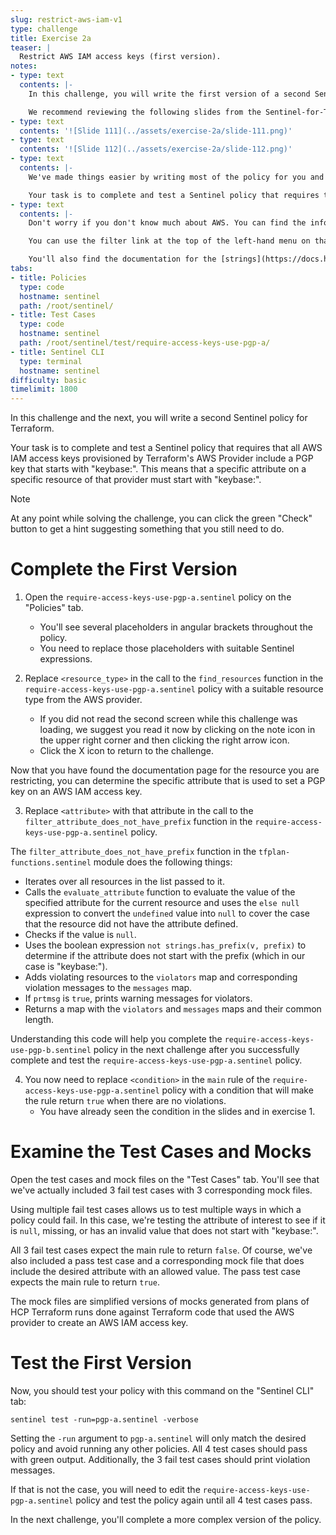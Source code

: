 ```yaml
---
slug: restrict-aws-iam-v1
type: challenge
title: Exercise 2a
teaser: |
  Restrict AWS IAM access keys (first version).
notes:
- type: text
  contents: |-
    In this challenge, you will write the first version of a second Sentinel policy for Terraform.

    We recommend reviewing the following slides from the Sentinel-for-Terraform-v4.pptx presentation at this point.
- type: text
  contents: '![Slide 111](../assets/exercise-2a/slide-111.png)'
- type: text
  contents: '![Slide 112](../assets/exercise-2a/slide-112.png)'
- type: text
  contents: |-
    We've made things easier by writing most of the policy for you and by providing the test cases and mocks that you need to test it.

    Your task is to complete and test a Sentinel policy that requires that all AWS IAM access keys provisioned by Terraform's AWS Provider include a PGP key.
- type: text
  contents: |-
    Don't worry if you don't know much about AWS. You can find the information you need in this URL: https://registry.terraform.io/providers/hashicorp/aws/latest/docs

    You can use the filter link at the top of the left-hand menu on that page to search for resources that have "access". There is only one good match that also has "key". Click on it to see what attributes are available for it.

    You'll also find the documentation for the [strings](https://docs.hashicorp.com/sentinel/imports/strings) import useful.
tabs:
- title: Policies
  type: code
  hostname: sentinel
  path: /root/sentinel/
- title: Test Cases
  type: code
  hostname: sentinel
  path: /root/sentinel/test/require-access-keys-use-pgp-a/
- title: Sentinel CLI
  type: terminal
  hostname: sentinel
difficulty: basic
timelimit: 1800
---
```

<style>
  v {
    display: inline-flex;
    color: white;
    background-color: rgb(17, 158, 111);
    align-items: center;
    justify-content: center;
    font-size: 14px;
    padding: 10px;
    border-radius: 2px;
    height: 24px;
  }
  t {
    display: inline-flex;
    border-radius: 5px;
    background-color: rgba(30,38,55,1);
    color: rgba(151,159,175,1);
    padding: 2px 10px 2px 5px;
    font-size: 14px;
    letter-spacing: 1.2px;
    justify-content: center;
    height: 24px;
    align-items: center;
  }
  t > a img {
    display: inline-block;
    max-height: 24px;
  }
  c {
    display: flex;
    justify-content: center;
    border-radius: 5px;
    background-color: black;
  }
  c > img {
    max-width: 200px;
    max-height: 200px;
  }
</style>

In this challenge and the next, you will write a second Sentinel policy for Terraform.

Your task is to complete and test a Sentinel policy that requires that all AWS IAM access keys provisioned by Terraform's AWS Provider include a PGP key that starts with "keybase:". This means that a specific attribute on a specific resource of that provider must start with "keybase:".

> [!NOTE]
> At any point while solving the challenge, you can click the green "Check" button to get a hint suggesting something that you still need to do.

Complete the First Version
===
1. Open the `require-access-keys-use-pgp-a.sentinel` policy on the "Policies" tab.
    - You'll see several placeholders in angular brackets throughout the policy.
    - You need to replace those placeholders with suitable Sentinel expressions.

2. Replace `<resource_type>` in the call to the `find_resources` function in the `require-access-keys-use-pgp-a.sentinel` policy with a suitable resource type from the AWS provider.
    - If you did not read the second screen while this challenge was loading, we suggest you read it now by clicking on the note icon in the upper right corner and then clicking the right arrow icon.
    - Click the X icon to return to the challenge.

Now that you have found the documentation page for the resource you are restricting, you can determine the specific attribute that is used to set a PGP key on an AWS IAM access key.

3. Replace `<attribute>` with that attribute in the call to the `filter_attribute_does_not_have_prefix` function in the `require-access-keys-use-pgp-a.sentinel` policy.

The `filter_attribute_does_not_have_prefix` function in the `tfplan-functions.sentinel` module does the following things:
  * Iterates over all resources in the list passed to it.
  * Calls the `evaluate_attribute` function to evaluate the value of the specified attribute for the current resource and uses the `else null` expression to convert the `undefined` value into `null` to cover the case that the resource did not have the attribute defined.
  * Checks if the value is `null`.
  * Uses the boolean expression `not strings.has_prefix(v, prefix)` to determine if the attribute does not start with the prefix (which in our case is "keybase:").
  * Adds violating resources to the `violators` map and corresponding violation messages to the `messages` map.
  * If `prtmsg` is `true`, prints warning messages for violators.
  * Returns a map with the `violators` and `messages` maps and their common length.

Understanding this code will help you complete the `require-access-keys-use-pgp-b.sentinel` policy in the next challenge after you successfully complete and test the `require-access-keys-use-pgp-a.sentinel` policy.

4. You now need to replace `<condition>` in the `main` rule of the `require-access-keys-use-pgp-a.sentinel` policy with a condition that will make the rule return `true` when there are no violations.
    - You have already seen the condition in the slides and in exercise 1.

Examine the Test Cases and Mocks
===
Open the test cases and mock files on the "Test Cases" tab. You'll see that we've actually included 3 fail test cases with 3 corresponding mock files.

Using multiple fail test cases allows us to test multiple ways in which a policy could fail. In this case, we're testing the attribute of interest to see if it is `null`, missing, or has an invalid value that does not start with "keybase:".

All 3 fail test cases expect the main rule to return `false`. Of course, we've also included a pass test case and a corresponding mock file that does include the desired attribute with an allowed value. The pass test case expects the main rule to return `true`.

The mock files are simplified versions of mocks generated from plans of HCP Terraform runs done against Terraform code that used the AWS provider to create an AWS IAM access key.

Test the First Version
===
Now, you should test your policy with this command on the "Sentinel CLI" tab:
```
sentinel test -run=pgp-a.sentinel -verbose
```
Setting the `-run` argument to `pgp-a.sentinel` will only match the desired policy and avoid running any other policies. All 4 test cases should pass with green output. Additionally, the 3 fail test cases should print violation messages.

If that is not the case, you will need to edit the `require-access-keys-use-pgp-a.sentinel` policy and test the policy again until all 4 test cases pass.

In the next challenge, you'll complete a more complex version of the policy.
